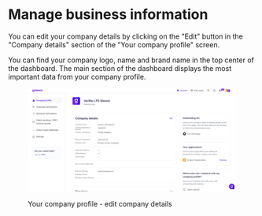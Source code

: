 # Manage business information

You can edit your company details by clicking on the "Edit" button in the "Company details" section of the "Your company profile" screen.

You can find your company logo, name and brand name in the top center of the dashboard. The main section of the dashboard displays the most important data from your company profile.&#x20;

<figure><img src="../../../.gitbook/assets/DashboardClear (2).png" alt="Your company profile - edit company details"><figcaption><p>Your company profile - edit company details</p></figcaption></figure>
